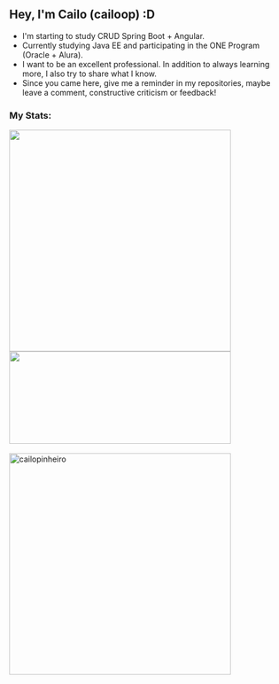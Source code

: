 ## Hey, I'm Cailo (cailoop) :D

- I'm starting to study CRUD Spring Boot + Angular.
- Currently studying Java EE and participating in the ONE Program (Oracle + Alura).
- I want to be an excellent professional. In addition to always learning more, I also try to share what I know.
- Since you came here, give me a reminder in my repositories, maybe leave a comment, constructive criticism or feedback!

### My Stats:

<div>
<img width="400px" display=inline src="https://github-readme-stats.vercel.app/api?username=CailoPinheiro&show_icons=true&theme=tokyonight&hide_border=true&border_radius=10&title_color=8FD19F&icon_color=9B9BC1&bg_color=080E16&text_color=9B9BC1"/>

<img width="400px" height="167px" src="https://github-readme-stats.vercel.app/api/top-langs/?username=CailoPinheiro&layout=compact&theme=tokyonight&hide_border=true&border_radius=10&title_color=8FD19F&icon_color=8FD19F&bg_color=080E16&text_color=9B9BC1"/>
<br><br>
<img width="400px" align="center" src="https://github-readme-streak-stats.herokuapp.com/?user=cailopinheiro&" alt="cailopinheiro">
</div>

